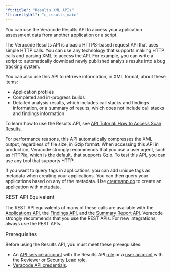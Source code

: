 ```yaml
---
"ft:title": "Results XML APIs"
"ft:prettyUrl": "c_results_main"
---
```

You can use the Veracode Results API to access your application assessment data from another application or a script.

The Veracode Results API is a basic HTTPS-based request API that uses simple HTTP calls. You can use any technology that supports making HTTP calls and parsing XML to access the API. For example, you can write a script to automatically download newly published analysis results into a bug tracking system. 

You can also use this API to retrieve information, in XML format, about these items:

-   Application profiles
-   Completed and in-progress builds
-   Detailed analysis results, which includes call stacks and findings information, or a summary of results, which does not include call stacks and findings information

To learn how to use the Results API, see [API Tutorial: How to Access Scan Results](11_xml_api_results_tutorial.md).

For performance reasons, this API automatically compresses the XML output, regardless of file size, in Gzip format. When accessing this API in production, Veracode strongly recommends that you use a user agent, such as HTTPie, which is the default, that supports Gzip. To test this API, you can use any tool that supports HTTP.

If you want to query tags in applications, you can add unique tags as metadata when creating your applications. You can then query your applications based on any of the metadata. Use [createapp.do](../02_upload_xml_apis/05_createapp_do.md) to create an application with metadata. 

<p><span style="font-size: medium;">REST API Equivalent</span></p>

The REST API equivalents of many of these calls are available with the [Applications API](https://docs.veracode.com/r/c_apps_intro), the [Findings API](https://docs.veracode.com/r/c_findings_v2_intro), and the [Summary Report API](https://docs.veracode.com/r/c_rest_summary_report_intro). Veracode strongly recommends that you use the REST APIs. For new integrations, always use the REST APIs.

<p><span style="font-size: medium;">Prerequisites</span></p>

Before using the Results API, you must meet these prerequisites:

- An [API service account](https://docs.veracode.com/r/c_about_veracode_accounts) with the Results API [role](https://docs.veracode.com/r/c_API_roles_details) or a [user account](https://docs.veracode.com/r/c_about_veracode_accounts) with the Reviewer or Security Lead [role](https://docs.veracode.com/r/c_role_permissions).
- [Veracode API credentials](https://docs.veracode.com/r/c_api_credentials3).